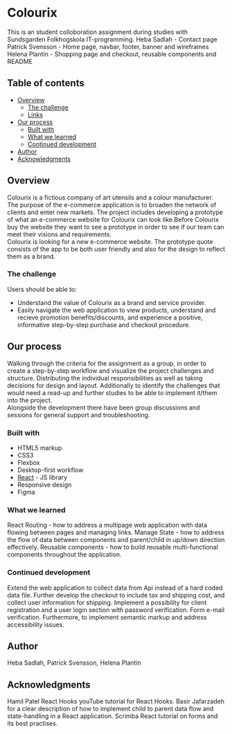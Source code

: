 # Colourix

This is an student colloboration assignment during studies with Sundsgarden Folkhogskola IT-programming.
Heba Sadlah - Contact page
Patrick Svensson - Home page, navbar, footer, banner and wireframes
Helena Plantin - Shopping page and checkout, reusable components and README

## Table of contents

-   [Overview](#overview)
    -   [The challenge](#the-challenge)
    -   [Links](#links)
-   [Our process](#my-process)
    -   [Built with](#built-with)
    -   [What we learned](#what-i-learned)
    -   [Continued development](#continued-development)
-   [Author](#author)
-   [Acknowledgments](#acknowledgments)

## Overview

Colourix is a fictious company of art utensils and a colour manufacturer.
The purpose of the e-commerce application is to broaden the network of clients and enter new markets.
The project includes developing a prototype of what an e-commerce website for Colourix can look like.Before Colourix buy the website they want to see a prototype in order to see if our team can meet their visions and requirements.<br>
Colourix is looking for a new e-commerce website. The prototype quote consists of the app to be both user friendly and also for the design to reflect them as a brand.

### The challenge

Users should be able to:

-   Understand the value of Colourix as a brand and service provider.
-   Easily navigate the web application to view products, understand and recieve promotion benefits/discounts,
    and experience a positive, informative step-by-step purchase and checkout procedure.

## Our process

Walking through the criteria for the assignment as a group, in order to create a step-by-step workflow and visualize the project challenges and structure. Distributing the individual responsibilities as well as taking decisions for design and layout. Additionally to identify the challenges that would need a read-up and further studies to be able to implement it/them into the project.<br>
Alongside the development there have been group discussions and sessions for general support and troubleshooting.

### Built with

-   HTML5 markup
-   CSS3
-   Flexbox
-   Desktop-first workflow
-   [React](https://reactjs.org/) - JS library
-   Responsive design
-   Figma

### What we learned

React Routing - how to address a multipage web application with data flowing between pages and managing links.
Manage State - how to address the flow of data between components and parent/child in up/down direction effectively.
Reusable components - how to build reusable multi-functional components throughout the application.

### Continued development

Extend the web application to collect data from Api instead of a hard coded data file. Further develop the checkout to include tax and shipping cost, and collect user information for shipping. Implement a possibility for client registration and a user login section with password verification. Form e-mail verification. Furthermore, to implement semantic markup and address accessibility issues.

## Author

Heba Sadlah, Patrick Svensson, Helena Plantin

## Acknowledgments

Hamil Patel React Hooks youTube tutorial for React Hooks. Basir Jafarzadeh for a clear description of how to implement child to parent data flow and state-handling in a React application. Scrimba React tutorial on forms and its best practises.

